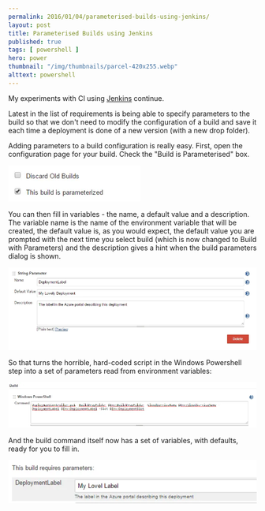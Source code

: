 ```yaml
---
permalink: 2016/01/04/parameterised-builds-using-jenkins/
layout: post
title: Parameterised Builds using Jenkins
published: true 
tags: [ powershell ]
hero: power
thumbnail: "/img/thumbnails/parcel-420x255.webp"
alttext: powershell
---
```


My experiments with CI using [Jenkins](https://jenkins-ci.org/) continue.

Latest in the list of requirements is being able to specify parameters to the build 
so that we don't need to modify the configuration of a build and save it each time 
a deployment is done of a new version (with a new drop folder).

Adding parameters to a build configuration is really easy. First, open the 
configuration page for your build. Check the "Build is Parameterised" box.

![checkbox](/img/posts/parameterised-builds-using-jenkins/build-is-parameterised.webp)

You can then fill in variables - the name, a default value and a description. The 
variable name is the name of the environment variable that will be created, the 
default value is, as you would expect, the default value you are prompted with the 
next time you select build (which is now changed to Build with Parameters) and the 
description gives a hint when the build parameters dialog is shown.

![string](/img/posts/parameterised-builds-using-jenkins/string-parameter.webp)

So that turns the horrible, hard-coded script in the Windows Powershell step into a 
set of parameters read from environment variables:

![script](/img/posts/parameterised-builds-using-jenkins/build-with-parameters.webp)

And the build command itself now has a set of variables, with defaults, ready for 
you to fill in.

![build](/img/posts/parameterised-builds-using-jenkins/build-parameter.webp)



